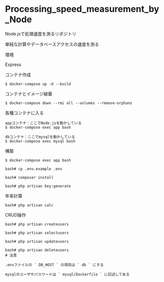 # Processing_speed_measurement_by_Node

Node.jsで処理速度を測るリポジトリ

単純な計算やデータベースアクセスの速度を測る

環境

Express



コンテナ作成

```
$ docker-compose up -d --build
```

コンテナとイメージ破棄

```
$ docker-compose down --rmi all --volumes --remove-orphans
```

各種コンテナに入る

```
appコンテナ：ここでNode.jsを動かしている
$ docker-compose exec app bash
```

```
dbコンテナ：ここでmysqlを動かしている
$ docker-compose exec mysql bash
```

構築

```
$ docker-compose exec app bash
```

```
bash# cp .env.example .env
```

```
bash# composer install

bash# php artisan key:generate

```

年率計算

```
bash# php artisan calc
```

CRUD操作

```
bash# php artisan createusers

bash# php artisan selectusers

bash# php artisan updateusers

bash# php artisan deleteusers
# 注意

.envファイルの ` DB_HOST ` の項目は ` db ` にする

mysqlのユーザやパスワードは ` mysql/Dockerfile ` に記述してある